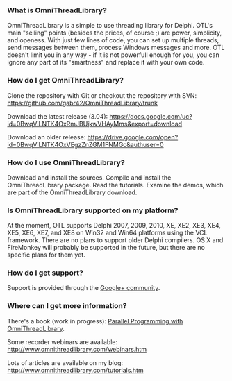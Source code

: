 ### What is OmniThreadLibrary?

OmniThreadLibrary is a simple to use threading library for Delphi. OTL's main "selling" points (besides the prices, of course ;) are power, simplicity, and openess. With just few lines of code, you can set up multiple threads, send messages between them, process Windows messages and more. OTL doesn't limit you in any way - if it is not powerfull enough for you, you can ignore any part of its "smartness" and replace it with your own code.

### How do I get OmniThreadLibrary?

Clone the repository with Git or checkout the repository with SVN: https://github.com/gabr42/OmniThreadLibrary/trunk

Download the latest release (3.04): https://docs.google.com/uc?id=0BwqVlLNTK4OxRmJBUjkwVHAyMms&export=download

Download an older release: https://drive.google.com/open?id=0BwqVlLNTK4OxVEgzZnZGM1FNMGc&authuser=0

### How do I use OmniThreadLibrary?

Download and install the sources. Compile and install the OmniThreadLibrary package. Read the tutorials. Examine the demos, which are part of the OmniThreadLibrary download.

### Is OmniThreadLibrary supported on my platform?

At the moment, OTL supports Delphi 2007, 2009, 2010, XE, XE2, XE3, XE4, XE5, XE6, XE7, and XE8 on Win32 and Win64 platforms using the VCL framework. There are no plans to support older Delphi compilers. OS X and FireMonkey will probably be supported in the future, but there are no specific plans for them yet.

### How do I get support?

Support is provided through the [Google+ community](https://plus.google.com/communities/112307748950248514961https://plus.google.com/communities/112307748950248514961).

### Where can I get more information?

There's a book (work in progress): [Parallel Programming with OmniThreadLibrary](https://leanpub.com/omnithreadlibrary).

Some recorder webinars are available: http://www.omnithreadlibrary.com/webinars.htm

Lots of articles are available on my blog: http://www.omnithreadlibrary.com/tutorials.htm

